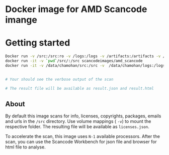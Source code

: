 # Docker image for AMD Scancode imange


# Getting started
```sh
Docker run -v /src:/src:ro -v /logs:/logs -v /artifacts:/artifacts -v /statistics:/statistics scancodeimages/amd_scancode
docker run -it -v `pwd`/src/:/src scancodeimages/amd_scancode
docker run -it -v /data/chamohan/src:/src -v  /data/chamohan/logs:/logs -v /data/chamohan/artifacts:/artifacts -v /data/chamohan/statistics:/statistics scancodeimages/amd_scancode /bin/bash

 
# Your should see the verbose output of the scan

# The result file will be available as result.json and result.html

```

## About
By default this image scans for info, licenses, copyrights, packages, emails and urls in the `/src` directory. Use volume mappings ( `-v`) to mount the respective folder. The resulting file will be available as `licenses.json`.

To accelerate the scan, this image uses `N-1` available processors.
After the scan, you can use the Scancode Workbench for json file and browser for html file to analyse. 

